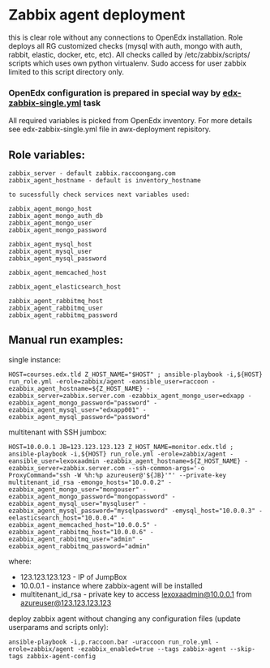# Zabbix agent deployment

this is clear role without any connections to OpenEdx installation.
Role deploys all RG customized checks (mysql with auth, mongo with auth, rabbit, elastic, docker, etc, etc).
All checks called by /etc/zabbix/scripts/ scripts which uses own python virtualenv. Sudo access for user zabbix
limited to this script directory only.

### OpenEdx configuration is prepared in special way by [edx-zabbix-single.yml](../../edx-zabbix-single.yml) task

All required variables is picked from OpenEdx inventory. For more details see edx-zabbix-single.yml file in awx-deployment repisitory.

## Role variables:

```
zabbix_server - default zabbix.raccoongang.com
zabbix_agent_hostname - default is inventory_hostname

to sucessfully check services next variables used:

zabbix_agent_mongo_host
zabbix_agent_mongo_auth_db
zabbix_agent_mongo_user
zabbix_agent_mongo_password

zabbix_agent_mysql_host
zabbix_agent_mysql_user
zabbix_agent_mysql_password

zabbix_agent_memcached_host

zabbix_agent_elasticsearch_host

zabbix_agent_rabbitmq_host
zabbix_agent_rabbitmq_user
zabbix_agent_rabbitmq_password
```

## Manual run examples:

single instance:
```
HOST=courses.edx.tld Z_HOST_NAME="$HOST" ; ansible-playbook -i,${HOST} run_role.yml -erole=zabbix/agent -eansible_user=raccoon -ezabbix_agent_hostname=${Z_HOST_NAME} -ezabbix_server=zabbix.server.com -ezabbix_agent_mongo_user=edxapp -ezabbix_agent_mongo_password="password" -ezabbix_agent_mysql_user="edxapp001" -ezabbix_agent_mysql_password="password"
```

multitenant with SSH jumbox:
```
HOST=10.0.0.1 JB=123.123.123.123 Z_HOST_NAME=monitor.edx.tld ; ansible-playbook -i,${HOST} run_role.yml -erole=zabbix/agent -eansible_user=lexoxaadmin -ezabbix_agent_hostname=${Z_HOST_NAME} -ezabbix_server=zabbix.server.com --ssh-common-args='-o ProxyCommand="ssh -W %h:%p azureuser@'${JB}'"' --private-key multitenant_id_rsa -emongo_hosts="10.0.0.2" -ezabbix_agent_mongo_user="mongouser" -ezabbix_agent_mongo_password="mongopassword" -ezabbix_agent_mysql_user="mysqluser" -ezabbix_agent_mysql_password="mysqlpassword" -emysql_host="10.0.0.3" -eelasticsearch_host="10.0.0.4" -ezabbix_agent_memcached_host="10.0.0.5" -ezabbix_agent_rabbitmq_host="10.0.0.6" -ezabbix_agent_rabbitmq_user="admin" -ezabbix_agent_rabbitmq_password="admin"
```
where:
- 123.123.123.123 - IP of JumpBox
- 10.0.0.1 - instance where zabbix-agent will be installed
- multitenant_id_rsa - private key to access lexoxaadmin@10.0.0.1 from azureuser@123.123.123.123

deploy zabbix agent without changing any configuration files (update userparams and scripts only):
```
ansible-playbook -i,p.raccoon.bar -uraccoon run_role.yml -erole=zabbix/agent -ezabbix_enabled=true --tags zabbix-agent --skip-tags zabbix-agent-config
```
```
